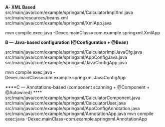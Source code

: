 **A- XML Based**
src/main/java/com/example/springxml/CalculatorImplXml.java
src/main/resources/beans.xml
src/main/java/com/example/springxml/XmlApp.java

mvn compile exec:java -Dexec.mainClass=com.example.springxml.XmlApp

**B — Java-based configuration (@Configuration + @Bean)**

src/main/java/com/example/springxml/CalculatorImplJavaCfg.java
src/main/java/com/example/springxml/AppConfigJava.java
src/main/java/com/example/springxml/JavaConfigApp.java

mvn compile exec:java -Dexec.mainClass=com.example.springxml.JavaConfigApp


****C — Annotations-based (component scanning + @Component + @Autowired) ****
src/main/java/com/example/springxml/CalculatorComponent.java
src/main/java/com/example/springxml/CalculatorUser.java
src/main/java/com/example/springxml/AppConfigAnnotation.java
src/main/java/com/example/springxml/AnnotationApp.java
mvn compile exec:java -Dexec.mainClass=com.example.springxml.AnnotationApp










